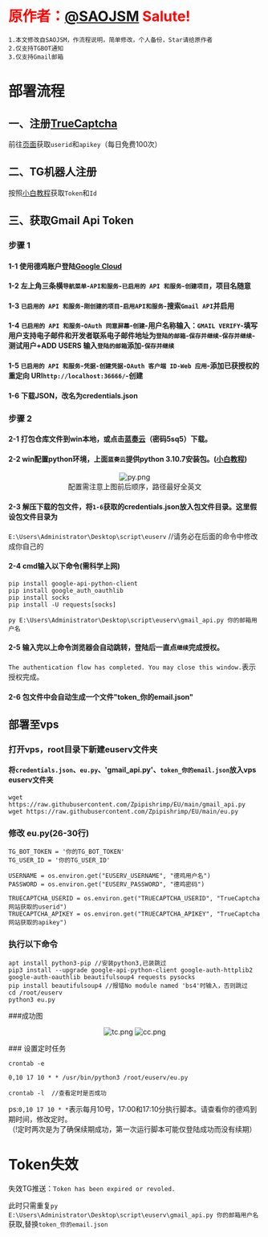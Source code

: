# <font color=Red>原作者：[@SAOJSM](https://github.com/SAOJSM/EU_CHICK_EXTEND_CHT)  Salute!</font>
  	1.本文修改自SAOJSM，作流程说明，简单修改，个人备份，Star请给原作者
  	2.仅支持TGBOT通知
  	3.仅支持Gmail邮箱

# 部署流程

## 一、注册[TrueCaptcha](https://truecaptcha.org/)
前往[页面](https://truecaptcha.org/profile.html)获取`userid`和`apikey`（每日免费100次）

## 二、TG机器人注册
按照[小白教程](https://www.haianet.cn/334.html)获取`Token`和`Id`

## 三、获取Gmail Api Token
### 步骤 1
#### 1-1 使用德鸡账户登陆[Google Cloud](https://console.cloud.google.com/)
#### 1-2 左上角三条横`导航菜单`-`API和服务`-`已启用的 API 和服务`-`创建项目`，项目名随意
#### 1-3 `已启用的 API 和服务`-`刚创建的项目`-`启用API和服务`-搜索`Gmail API`并启用
#### 1-4 `已启用的 API 和服务`-`OAuth 同意屏幕`-`创建`-用户名称输入：`GMAIL VERIFY`-填写用户支持电子邮件和开发者联系电子邮件地址为`登陆的邮箱`-`保存并继续`-`保存并继续`-测试用户+ADD USERS 输入`登陆的邮箱`添加-`保存并继续`
#### 1-5 `已启用的 API 和服务`-`凭据-创建凭据-OAuth 客户端 ID-Web 应用`-添加已获授权的重定向 URI`http://localhost:36666/`-创建
#### 1-6 下载JSON，改名为credentials.json

### 步骤 2
#### 2-1 打包仓库文件到win本地，或点击[蓝奏云](https://wwk.lanzoul.com/b01k3s80b)（密码5sq5）下载。
#### 2-2 win配置python环境，上面`蓝奏云`提供python 3.10.7安装包。([小白教程](https://blog.csdn.net/weixin_43831559/article/details/121911854))
<center>

![py.png](https://s2.loli.net/2022/11/12/PmqVFTIkibHUzhZ.png)<br>
配置需注意上图前后顺序，路径最好全英文
</center>

#### 2-3 解压下载的包文件，将`1-6`获取的credentials.json放入包文件目录。这里假设包文件目录为
`E:\Users\Administrator\Desktop\script\euserv`  //请务必在后面的命令中修改成你自己的
#### 2-4 cmd输入以下命令(需科学上网)
```
pip install google-api-python-client
pip install google_auth_oauthlib
pip install socks
pip install -U requests[socks]
```
```
py E:\Users\Administrator\Desktop\script\euserv\gmail_api.py 你的邮箱用户名
```
#### 2-5 输入完以上命令浏览器会自动跳转，登陆后一直点`继续`完成授权。
`The authentication flow has completed. You may close this window.`表示授权完成。
#### 2-6 包文件中会自动生成一个文件"token_你的email.json"

## 部署至vps
### 打开vps，root目录下新建euserv文件夹
#### 将`credentials.json`、`eu.py`、'gmail_api.py'、`token_你的email.json`放入vps euserv文件夹
```
wget https://raw.githubusercontent.com/Zpipishrimp/EU/main/gmail_api.py
wget https://raw.githubusercontent.com/Zpipishrimp/EU/main/eu.py
```

### 修改 eu.py(26-30行)
```
TG_BOT_TOKEN = '你的TG_BOT_TOKEN'
TG_USER_ID = '你的TG_USER_ID'

USERNAME = os.environ.get("EUSERV_USERNAME", "德鸡用户名")  
PASSWORD = os.environ.get("EUSERV_PASSWORD", "德鸡密码") 

TRUECAPTCHA_USERID = os.environ.get("TRUECAPTCHA_USERID", "TrueCaptcha网站获取的userid")
TRUECAPTCHA_APIKEY = os.environ.get("TRUECAPTCHA_APIKEY", "TrueCaptcha网站获取的apikey")
```
### 执行以下命令
```
apt install python3-pip //安装python3,已装跳过
pip3 install --upgrade google-api-python-client google-auth-httplib2 google-auth-oauthlib beautifulsoup4 requests pysocks
pip install beautifulsoup4 //报错No module named 'bs4'时输入，否则跳过
cd /root/euserv
python3 eu.py
```
###成功图
<center>

![tc.png](https://s2.loli.net/2022/11/13/7vZgEBMUAzbSJea.png)
![cc.png](https://s2.loli.net/2022/11/13/aEdLKjcS5C7bpZf.png)
</center>
### 设置定时任务

```
crontab -e 

0,10 17 10 * * /usr/bin/python3 /root/euserv/eu.py

crontab -l  //查看定时是否成功
```
ps:`0,10 17 10 * *`表示每月10号，17:00和17:10分执行脚本。请查看你的德鸡到期时间，修改定时。<br>
（!定时两次是为了确保续期成功，第一次运行脚本可能仅登陆成功而没有续期）

# Token失效
失效TG推送：`Token has been expired or revoled.`

此时只需重复`py E:\Users\Administrator\Desktop\script\euserv\gmail_api.py 你的邮箱用户名`获取,替换`token_你的email.json`
